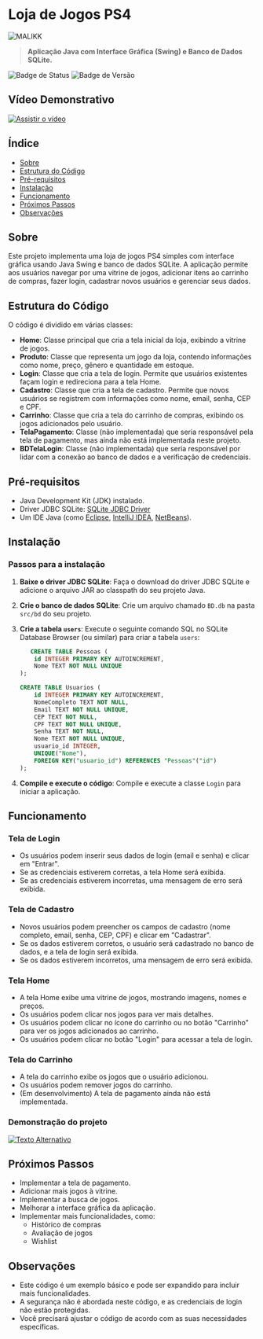 # **Loja de Jogos PS4**

![MALIKK](https://github.com/Richardluiz/LP-POO/assets/80009434/0912e8c9-9cde-4943-991b-466488205def)




> **Aplicação Java com Interface Gráfica (Swing) e Banco de Dados SQLite.**

![Badge de Status](https://img.shields.io/badge/status-em%20desenvolvimento-brightgreen) ![Badge de Versão](https://img.shields.io/badge/vers%C3%A3o-1.0.0-blue)



## **Vídeo Demonstrativo**

[![Assistir o vídeo](https://img.youtube.com/vi/MFqCB2wHStI/0.jpg)](https://www.youtube.com/watch?v=MFqCB2wHStI)

## **Índice**

- [Sobre](#sobre)
- [Estrutura do Código](#estrutura-do-código)
- [Pré-requisitos](#pré-requisitos)
- [Instalação](#instalação)
- [Funcionamento](#funcionamento)
- [Próximos Passos](#próximos-passos)
- [Observações](#observações)

## **Sobre**

Este projeto implementa uma loja de jogos PS4 simples com interface gráfica usando Java Swing e banco de dados SQLite. A aplicação permite aos usuários navegar por uma vitrine de jogos, adicionar itens ao carrinho de compras, fazer login, cadastrar novos usuários e gerenciar seus dados.

## **Estrutura do Código**

O código é dividido em várias classes:

- **Home**: Classe principal que cria a tela inicial da loja, exibindo a vitrine de jogos.
- **Produto**: Classe que representa um jogo da loja, contendo informações como nome, preço, gênero e quantidade em estoque.
- **Login**: Classe que cria a tela de login. Permite que usuários existentes façam login e redireciona para a tela Home.
- **Cadastro**: Classe que cria a tela de cadastro. Permite que novos usuários se registrem com informações como nome, email, senha, CEP e CPF.
- **Carrinho**: Classe que cria a tela do carrinho de compras, exibindo os jogos adicionados pelo usuário.
- **TelaPagamento**: Classe (não implementada) que seria responsável pela tela de pagamento, mas ainda não está implementada neste projeto.
- **BDTelaLogin**: Classe (não implementada) que seria responsável por lidar com a conexão ao banco de dados e a verificação de credenciais.

## **Pré-requisitos**

- Java Development Kit (JDK) instalado.
- Driver JDBC SQLite: [SQLite JDBC Driver](https://www.sqlite.org/jdbc.html)
- Um IDE Java (como [Eclipse](https://www.eclipse.org/), [IntelliJ IDEA](https://www.jetbrains.com/idea/), [NetBeans](https://netbeans.apache.org/)).

## **Instalação**

### **Passos para a instalação**

1. **Baixe o driver JDBC SQLite**:
   Faça o download do driver JDBC SQLite e adicione o arquivo JAR ao classpath do seu projeto Java.

2. **Crie o banco de dados SQLite**:
   Crie um arquivo chamado `BD.db` na pasta `src/bd` do seu projeto.

3. **Crie a tabela `users`**:
   Execute o seguinte comando SQL no SQLite Database Browser (ou similar) para criar a tabela `users`:

    ```sql
       CREATE TABLE Pessoas (
        id INTEGER PRIMARY KEY AUTOINCREMENT,
        Nome TEXT NOT NULL UNIQUE
    );

    CREATE TABLE Usuarios (
        id INTEGER PRIMARY KEY AUTOINCREMENT,
        NomeCompleto TEXT NOT NULL,
        Email TEXT NOT NULL UNIQUE,
        CEP TEXT NOT NULL,
        CPF TEXT NOT NULL UNIQUE,
        Senha TEXT NOT NULL,
        Nome TEXT NOT NULL UNIQUE,
        usuario_id INTEGER,
        UNIQUE("Nome"),
        FOREIGN KEY("usuario_id") REFERENCES "Pessoas"("id")
    );
    ```

4. **Compile e execute o código**:
   Compile e execute a classe `Login` para iniciar a aplicação.

## **Funcionamento**

### **Tela de Login**

- Os usuários podem inserir seus dados de login (email e senha) e clicar em "Entrar".
- Se as credenciais estiverem corretas, a tela Home será exibida.
- Se as credenciais estiverem incorretas, uma mensagem de erro será exibida.

### **Tela de Cadastro**

- Novos usuários podem preencher os campos de cadastro (nome completo, email, senha, CEP, CPF) e clicar em "Cadastrar".
- Se os dados estiverem corretos, o usuário será cadastrado no banco de dados, e a tela de login será exibida.
- Se os dados estiverem incorretos, uma mensagem de erro será exibida.

### **Tela Home**

- A tela Home exibe uma vitrine de jogos, mostrando imagens, nomes e preços.
- Os usuários podem clicar nos jogos para ver mais detalhes.
- Os usuários podem clicar no ícone do carrinho ou no botão "Carrinho" para ver os jogos adicionados ao carrinho.
- Os usuários podem clicar no botão "Login" para acessar a tela de login.

### **Tela do Carrinho**

- A tela do carrinho exibe os jogos que o usuário adicionou.
- Os usuários podem remover jogos do carrinho.
- (Em desenvolvimento) A tela de pagamento ainda não está implementada.

### **Demonstração do projeto**
[![Texto Alternativo](https://img.youtube.com/vi/iv6Xpvt3xwM/0.jpg)](https://youtu.be/iv6Xpvt3xwM "Clique para assistir ao vídeo!")


## **Próximos Passos**

- Implementar a tela de pagamento.
- Adicionar mais jogos à vitrine.
- Implementar a busca de jogos.
- Melhorar a interface gráfica da aplicação.
- Implementar mais funcionalidades, como:
  - Histórico de compras
  - Avaliação de jogos
  - Wishlist

## **Observações**

- Este código é um exemplo básico e pode ser expandido para incluir mais funcionalidades.
- A segurança não é abordada neste código, e as credenciais de login não estão protegidas.
- Você precisará ajustar o código de acordo com as suas necessidades específicas.
